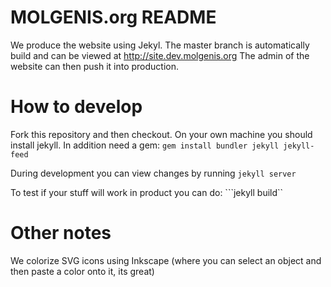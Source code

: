 # MOLGENIS.org README

We produce the website using Jekyl. The master branch is automatically build and can be viewed at http://site.dev.molgenis.org
The admin of the website can then push it into production.


# How to develop

Fork this repository and then checkout. On your own machine you should install jekyll. 
In addition need a gem:
 ```gem install bundler jekyll jekyll-feed```

During development you can view changes by running
 ```jekyll server```

To test if your stuff will work in product you can do:
 ```jekyll build``

# Other notes

We colorize SVG icons using Inkscape (where you can select an object and then paste a color onto it, its great)

